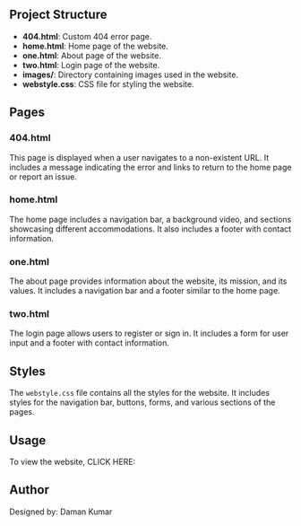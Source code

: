 ## Project Structure

- **404.html**: Custom 404 error page.
- **home.html**: Home page of the website.
- **one.html**: About page of the website.
- **two.html**: Login page of the website.
- **images/**: Directory containing images used in the website.
- **webstyle.css**: CSS file for styling the website.

## Pages

### 404.html

This page is displayed when a user navigates to a non-existent URL. It includes a message indicating the error and links to return to the home page or report an issue.

### home.html

The home page includes a navigation bar, a background video, and sections showcasing different accommodations. It also includes a footer with contact information.

### one.html

The about page provides information about the website, its mission, and its values. It includes a navigation bar and a footer similar to the home page.

### two.html

The login page allows users to register or sign in. It includes a form for user input and a footer with contact information.

## Styles

The `webstyle.css` file contains all the styles for the website. It includes styles for the navigation bar, buttons, forms, and various sections of the pages.

## Usage

To view the website, CLICK HERE: 

## Author

Designed by: Daman Kumar